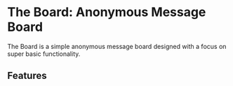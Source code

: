 # The Board: Anonymous Message Board

The Board is a simple anonymous message board designed with a focus on super basic functionality.

## Features


